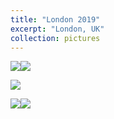 ```yaml
---
title: "London 2019"
excerpt: "London, UK"
collection: pictures
---
```


<p>
    <div style="  content: '' clear: both; display: table;">
        <div style="float: left; width: 49%; margin-right: 2%;">
            <img src="/images/portfolio/london/1.jpg">
        </div>
        <div style="float: left; width: 49%;">
            <img src="/images/portfolio/london/2.jpg">
        </div>
    </div>
</p>

<img src="/images/portfolio/london/3.jpg">

<p>
    <div style="  content: '' clear: both; display: table;">
        <div style="float: left; width: 49%; margin-right: 2%;">
            <img src="/images/portfolio/london/4.jpg">
        </div>
        <div style="float: left; width: 49%;">
            <img src="/images/portfolio/london/5.jpg">
        </div>
    </div>
</p>
